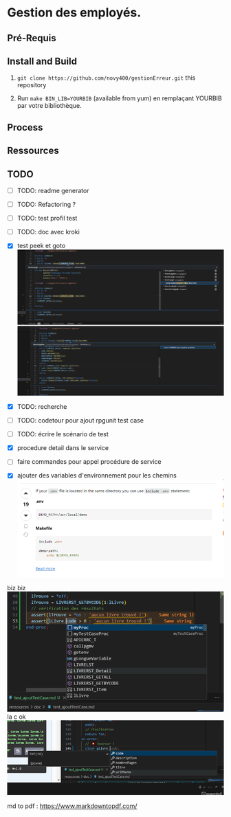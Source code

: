 # Gestion des employés.

## Pré-Requis

## Install and Build
1. `git clone https://github.com/novy400/gestionErreur.git` this repository


1. Run `make BIN_LIB=YOURBIB` (available from yum) en remplaçant YOURBIB par votre bibliothèque.
 

## Process 

## Ressources
## TODO
- [ ] TODO: readme generator
- [ ] TODO: Refactoring ?
- [ ] TODO: test profil test
- [ ] TODO: doc avec kroki
- [X] test peek et goto
![picture 3](images/c8e176b6c4cbe69cb133841dfd71e30a0afa50741c72c3607d8ae3c20314531c.png)  
![picture 4](images/c49a7771f5f6e00d9f786e1ed4f895cf88bd0d33e778cbb3508274b802bfc6eb.png)  

- [x] TODO: recherche
- [ ] TODO: codetour pour ajout rpgunit test case
- [ ] TODO: écrire le scénario de test
- [X]    procedure detail dans le service
- [ ] faire commandes pour appel procédure de service
- [x] ajouter des variables d'environnement pour les chemins 
![picture 0](images/bcebed222361d2d8e8e41b66cf5dce481f105a50a604443df4b05c17cd98359d.png)  

biz biz 
![picture 1](images/6307de60096a26357de7d5b6b7567acc145e94ffc6fe006449498474b2f12c10.png)  
la c ok 
![picture 2](images/1982efa0402b098f8aa86b6d2f69689ab4d9c89494e09114ad0d5a8c66cfb80f.png)  


md to pdf : https://www.markdowntopdf.com/